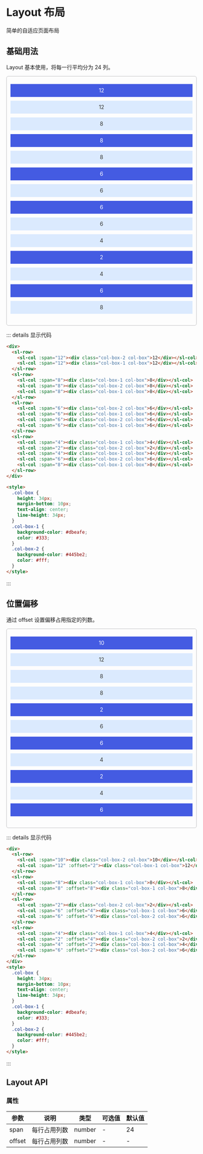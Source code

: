 # Layout 布局
简单的自适应页面布局

## 基础用法
Layout 基本使用，将每一行平均分为 24 列。
<div class='box' style="border: 1px solid #c0c0c2; border-radius: 5px; padding: 20px 10px">
  <sl-row>
    <sl-col :span="12"><div class="col-box-2 col-box">12</div></sl-col>
    <sl-col :span="12"><div class="col-box-1 col-box">12</div></sl-col>
  </sl-row>
  <sl-row>
    <sl-col :span="8"><div class="col-box-1 col-box">8</div></sl-col>
    <sl-col :span="8"><div class="col-box-2 col-box">8</div></sl-col>
    <sl-col :span="8"><div class="col-box-1 col-box">8</div></sl-col>
  </sl-row>
  <sl-row>
    <sl-col :span="6"><div class="col-box-2 col-box">6</div></sl-col>
    <sl-col :span="6"><div class="col-box-1 col-box">6</div></sl-col>
    <sl-col :span="6"><div class="col-box-2 col-box">6</div></sl-col>
    <sl-col :span="6"><div class="col-box-1 col-box">6</div></sl-col>
  </sl-row>
  <sl-row>
    <sl-col :span="4"><div class="col-box-1 col-box">4</div></sl-col>
    <sl-col :span="2"><div class="col-box-2 col-box">2</div></sl-col>
    <sl-col :span="4"><div class="col-box-1 col-box">4</div></sl-col>
    <sl-col :span="6"><div class="col-box-2 col-box">6</div></sl-col>
    <sl-col :span="8"><div class="col-box-1 col-box">8</div></sl-col>
  </sl-row>
</div>

<style>
  .col-box {
    height: 34px;
    margin-bottom: 10px;
    text-align: center;
    line-height: 34px;
  }
  .col-box-1 {
    background-color: #dbeafe;
    color: #333;
  }
  .col-box-2 {
    background-color: #445be2;
    color: #fff;
  }
</style>

::: details 显示代码
```html
<div>
  <sl-row>
    <sl-col :span="12"><div class="col-box-2 col-box">12</div></sl-col>
    <sl-col :span="12"><div class="col-box-1 col-box">12</div></sl-col>
  </sl-row>
  <sl-row>
    <sl-col :span="8"><div class="col-box-1 col-box">8</div></sl-col>
    <sl-col :span="8"><div class="col-box-2 col-box">8</div></sl-col>
    <sl-col :span="8"><div class="col-box-1 col-box">8</div></sl-col>
  </sl-row>
  <sl-row>
    <sl-col :span="6"><div class="col-box-2 col-box">6</div></sl-col>
    <sl-col :span="6"><div class="col-box-1 col-box">6</div></sl-col>
    <sl-col :span="6"><div class="col-box-2 col-box">6</div></sl-col>
    <sl-col :span="6"><div class="col-box-1 col-box">6</div></sl-col>
  </sl-row>
  <sl-row>
    <sl-col :span="4"><div class="col-box-1 col-box">4</div></sl-col>
    <sl-col :span="2"><div class="col-box-2 col-box">2</div></sl-col>
    <sl-col :span="4"><div class="col-box-1 col-box">4</div></sl-col>
    <sl-col :span="6"><div class="col-box-2 col-box">6</div></sl-col>
    <sl-col :span="8"><div class="col-box-1 col-box">8</div></sl-col>
  </sl-row>
</div>

<style>
  .col-box {
    height: 34px;
    margin-bottom: 10px;
    text-align: center;
    line-height: 34px;
  }
  .col-box-1 {
    background-color: #dbeafe;
    color: #333;
  }
  .col-box-2 {
    background-color: #445be2;
    color: #fff;
  }
</style>
```
:::

## 位置偏移
通过 offset 设置偏移占用指定的列数。
<div class='box' style="border: 1px solid #c0c0c2; border-radius: 5px; padding: 20px 10px">
  <sl-row>
    <sl-col :span="10"><div class="col-box-2 col-box">10</div></sl-col>
    <sl-col :span="12" :offset="2"><div class="col-box-1 col-box">12</div></sl-col>
  </sl-row>
  <sl-row>
    <sl-col :span="8"><div class="col-box-1 col-box">8</div></sl-col>
    <sl-col :span="8" :offset="8"><div class="col-box-1 col-box">8</div></sl-col>
  </sl-row>
  <sl-row>
    <sl-col :span="2"><div class="col-box-2 col-box">2</div></sl-col>
    <sl-col :span="6" :offset="4"><div class="col-box-1 col-box">6</div></sl-col>
    <sl-col :span="6" :offset="6"><div class="col-box-2 col-box">6</div></sl-col>
  </sl-row>
  <sl-row>
    <sl-col :span="4"><div class="col-box-1 col-box">4</div></sl-col>
    <sl-col :span="2" :offset="4"><div class="col-box-2 col-box">2</div></sl-col>
    <sl-col :span="4" :offset="2"><div class="col-box-1 col-box">4</div></sl-col>
    <sl-col :span="6" :offset="2"><div class="col-box-2 col-box">6</div></sl-col>
  </sl-row>
</div>

::: details 显示代码
```html
<div>
  <sl-row>
    <sl-col :span="10"><div class="col-box-2 col-box">10</div></sl-col>
    <sl-col :span="12" :offset="2"><div class="col-box-1 col-box">12</div></sl-col>
  </sl-row>
  <sl-row>
    <sl-col :span="8"><div class="col-box-1 col-box">8</div></sl-col>
    <sl-col :span="8" :offset="8"><div class="col-box-1 col-box">8</div></sl-col>
  </sl-row>
  <sl-row>
    <sl-col :span="2"><div class="col-box-2 col-box">2</div></sl-col>
    <sl-col :span="6" :offset="4"><div class="col-box-1 col-box">6</div></sl-col>
    <sl-col :span="6" :offset="6"><div class="col-box-2 col-box">6</div></sl-col>
  </sl-row>
  <sl-row>
    <sl-col :span="4"><div class="col-box-1 col-box">4</div></sl-col>
    <sl-col :span="2" :offset="4"><div class="col-box-2 col-box">2</div></sl-col>
    <sl-col :span="4" :offset="2"><div class="col-box-1 col-box">4</div></sl-col>
    <sl-col :span="6" :offset="2"><div class="col-box-2 col-box">6</div></sl-col>
  </sl-row>
</div>
<style>
  .col-box {
    height: 34px;
    margin-bottom: 10px;
    text-align: center;
    line-height: 34px;
  }
  .col-box-1 {
    background-color: #dbeafe;
    color: #333;
  }
  .col-box-2 {
    background-color: #445be2;
    color: #fff;
  }
</style>
```
:::

## Layout API

### 属性
| 参数 | 说明 | 类型 | 可选值	| 默认值|
| - | - | - | - | - |
| span | 每行占用列数 | number | - | 24 |
| offset | 每行占用列数 | number | - | - |